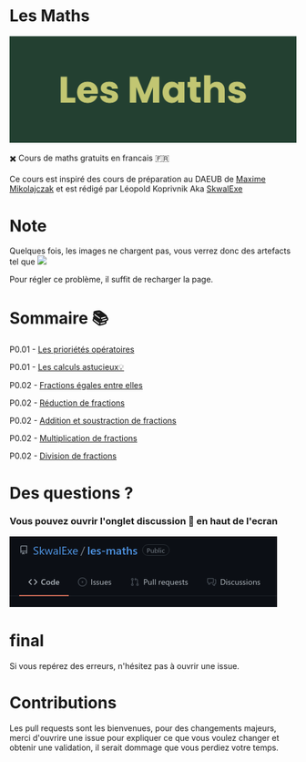 # Les Maths 

![banner](images/banner.png)

✖️ Cours de maths gratuits en francais 🇫🇷

Ce cours est inspiré des cours de préparation au DAEUB de [Maxime Mikolajczak](https://www.youtube.com/watch?v=q9lRWN0_ReI&list=PLPL7pmz6P850S1DWiqgpX3z-ymHfus6Ql) et est rédigé par Léopold Koprivnik Aka [SkwalExe](https://github.com/SkwalExe)

# Note 

Quelques fois, les images ne chargent pas, vous verrez donc des artefacts tel que <img src="nonexistantdomain.com">

Pour régler ce problème, il suffit de recharger la page.

# Sommaire 📚

P0.01 - [Les prioriétés opératoires](cours/les-priorites-operatoires)

P0.01 - [Les calculs astucieux💡](cours/les-calculs-astucieux)

P0.02 - [Fractions égales entre elles](cours/fractions-egales-entre-elles)

P0.02 - [Réduction de fractions](cours/reduction-de-fractions)

P0.02 - [Addition et soustraction de fractions](cours/addition-et-soustraction-de-fractions)

P0.02 - [Multiplication de fractions](cours/multiplication-de-fractions)

P0.02 - [Division de fractions](cours/division-de-fractions)

# Des questions ?

### **Vous pouvez ouvrir l'onglet discussion 💬 en haut de l'ecran**

![discussion](images/discussion.png)

# final

Si vous repérez des erreurs, n'hésitez pas à ouvrir une issue.

# Contributions

Les pull requests sont les bienvenues, pour des changements majeurs, merci d'ouvrire une issue pour expliquer ce que vous voulez changer et obtenir une validation, il serait dommage que vous perdiez votre temps. 